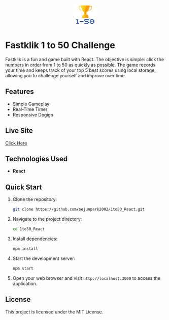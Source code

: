 
<div align="center">
  <a href="https://fastklik.com/">
    <img src="/src/img/favicon.png" alt="Logo" width="70" height="70">
  </a>
</div>

# Fastklik 1 to 50 Challenge

Fastklik is a fun and game built with React. The objective is simple: click the numbers in order from 1 to 50 as quickly as possible. The game records your time and keeps track of your top 5 best scores using local storage, allowing you to challenge yourself and improve over time.


## Features

- Simple Gameplay
- Real-Time Timer
- Responsive Degign


## Live Site

[Click Here](https://fastklik.com/)


## Technologies Used

- **React** 


## Quick Start

1. Clone the repository:
    ```bash
    git clone https://github.com/sejunpark2002/1to50_React.git
    ```

2. Navigate to the project directory:
    ```bash
    cd 1to50_React
    ```

3. Install dependencies:
    ```bash
    npm install
    ```

4. Start the development server:
    ```bash
    npm start
    ```

5. Open your web browser and visit `http://localhost:3000` to access the application.

## License

This project is licensed under the MIT License.
